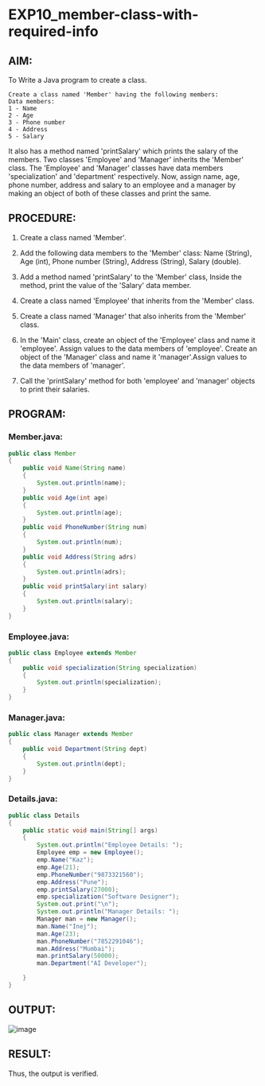 # EXP10_member-class-with-required-info

## AIM:
To Write a Java program to create a class.
```
Create a class named 'Member' having the following members:
Data members:
1 - Name
2 - Age
3 - Phone number
4 - Address
5 - Salary
```
It also has a method named 'printSalary' which prints the salary of the members. Two classes 'Employee' and 'Manager' inherits the 'Member' class. The 'Employee' and 'Manager' classes have data members 'specialization' and 'department' respectively. Now, assign name, age, phone number, address and salary to an employee and a manager by making an object of both of these classes and print the same.
## PROCEDURE:

1. Create a class named 'Member'.

2. Add the following data members to the 'Member' class: Name (String), Age (int), Phone number (String), Address (String), Salary (double).

3. Add a method named 'printSalary' to the 'Member' class, Inside the method, print the value of the 'Salary' data member.

4. Create a class named 'Employee' that inherits from the 'Member' class.

5. Create a class named 'Manager' that also inherits from the 'Member' class.

6. In the 'Main' class, create an object of the 'Employee' class and name it 'employee'. Assign values to the data members of 'employee'. Create an object of the 'Manager' class and name it 'manager'.Assign values to the data members of 'manager'.

7. Call the 'printSalary' method for both 'employee' and 'manager' objects to print their salaries.

## PROGRAM:
### Member.java:
```java
public class Member
{
    public void Name(String name)
    {
        System.out.println(name);
    }
    public void Age(int age)
    {
        System.out.println(age);
    }
    public void PhoneNumber(String num)
    {
        System.out.println(num);
    }
    public void Address(String adrs)
    {
        System.out.println(adrs);
    }
    public void printSalary(int salary)
    {
        System.out.println(salary);
    }
}
```
### Employee.java:
```java
public class Employee extends Member
{
    public void specialization(String specialization)
    {
        System.out.println(specialization);
    }
}
```
### Manager.java:
```java
public class Manager extends Member
{
    public void Department(String dept)
    {
        System.out.println(dept);
    }
}
```
### Details.java:
```java
public class Details
{
    public static void main(String[] args)
    {
        System.out.println("Employee Details: ");
        Employee emp = new Employee();
        emp.Name("Kaz");
        emp.Age(21);
        emp.PhoneNumber("9873321560");
        emp.Address("Pune");
        emp.printSalary(27000);
        emp.specialization("Software Designer");
        System.out.print("\n");
        System.out.println("Manager Details: ");
        Manager man = new Manager();
        man.Name("Inej");
        man.Age(23);
        man.PhoneNumber("7852291046");
        man.Address("Mumbai");
        man.printSalary(50000);
        man.Department("AI Developer");

    }
}
```
## OUTPUT:
![image](https://github.com/VaishnaviMariappan/Create-class-with-members-details/assets/94169913/c00f6b29-62bc-4a86-8e80-78e50e9a9df0)

## RESULT:

Thus, the output is verified.
